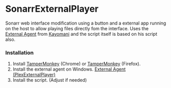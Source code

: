 # SonarrExternalPlayer

Sonarr web interface modification using a button and a external app running on the host to allow playing files directly fom the interface.
Uses the [External Agent](https://github.com/Kayomani/PlexExternalPlayer) from [Kayomani](https://github.com/Kayomani) and the script itself is based on his script also.

### Installation
1. Install [TamperMonkey](https://chrome.google.com/webstore/detail/tampermonkey/dhdgffkkebhmkfjojejmpbldmpobfkfo?hl=en) (Chrome) or [TamperMonkey](https://addons.mozilla.org/en-GB/firefox/addon/tampermonkey/) (Firefox).
2. Install the external agent on Windows. [External Agent (PlexExternalPlayer)](https://github.com/Kayomani/PlexExternalPlayer) 
3. Install the script. (Adjust if needed)